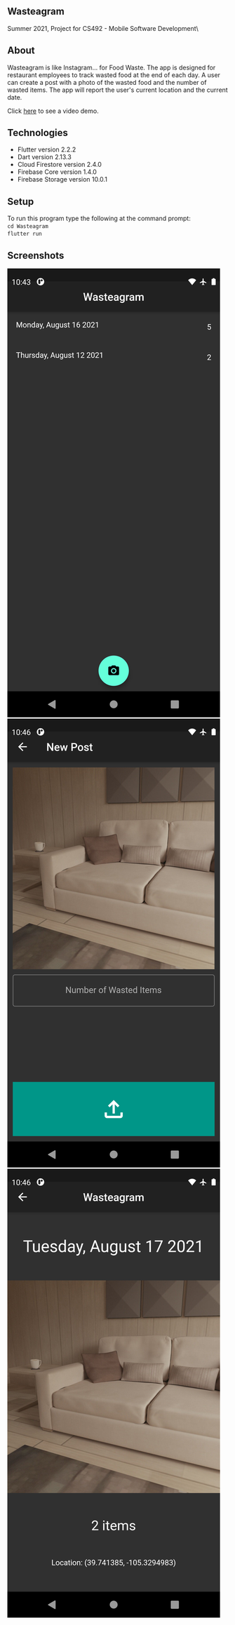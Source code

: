 ## Wasteagram
Summer 2021, Project for CS492 - Mobile Software Development\

## About
Wasteagram is like Instagram... for Food Waste. The app is designed for restaurant employees to track wasted food at the end of each day. A user can create a post with a photo of the wasted food and the number of wasted items. The app will report the user's current location and the current date. 

Click [here](https://www.youtube.com/watch?v=zR-tzX3-tKg) to see a video demo. 

## Technologies
- Flutter version 2.2.2
- Dart version 2.13.3
- Cloud Firestore version 2.4.0
- Firebase Core version 1.4.0
- Firebase Storage version 10.0.1

## Setup
To run this program type the following at the command prompt:\
`cd Wasteagram`\
`flutter run`

## Screenshots
![](screenshots/flutter_01.png?raw=true)
![](screenshots/flutter_02.png?raw=true)
![](screenshots/flutter_03.png?raw=true)
